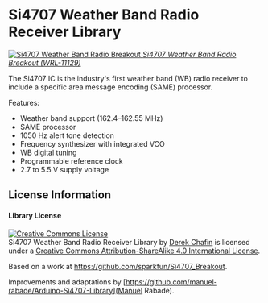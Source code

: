 Si4707 Weather Band Radio Receiver Library
==================================

[![Si4707 Weather Band Radio Breakout](https://dlnmh9ip6v2uc.cloudfront.net/images/products/1/1/1/2/9/11129-01_medium.jpg)
*Si4707 Weather Band Radio Breakout (WRL-11129)*](https://www.sparkfun.com/products/11129)

The Si4707 IC is the industry's first weather band (WB) radio receiver to include a specific area message encoding (SAME) processor.

Features:

* Weather band support (162.4–162.55 MHz)
* SAME processor
* 1050 Hz alert tone detection
* Frequency synthesizer with integrated VCO
* WB digital tuning
* Programmable reference clock
* 2.7 to 5.5 V supply voltage

License Information
-------------------

#### Library License
<a rel="license" href="http://creativecommons.org/licenses/by-sa/4.0/"><img alt="Creative Commons License" style="border-width:0" src="http://i.creativecommons.org/l/by-sa/4.0/88x31.png" /></a><br /><span xmlns:dct="http://purl.org/dc/terms/" property="dct:title">Si4707 Weather Band Radio Receiver Library</span> by <a xmlns:cc="http://creativecommons.org/ns#" href="https://github.com/infomaniac50/Arduino-Si4707-Library" property="cc:attributionName" rel="cc:attributionURL">Derek Chafin</a> is licensed under a <a rel="license" href="http://creativecommons.org/licenses/by-sa/4.0/">Creative Commons Attribution-ShareAlike 4.0 International License</a>.

Based on a work at <a xmlns:dct="http://purl.org/dc/terms/" href="https://github.com/sparkfun/Si4707_Breakout" rel="dct:source">https://github.com/sparkfun/Si4707_Breakout</a>.

Improvements and adaptations by [https://github.com/manuel-rabade/Arduino-Si4707-Library](Manuel Rabade).
